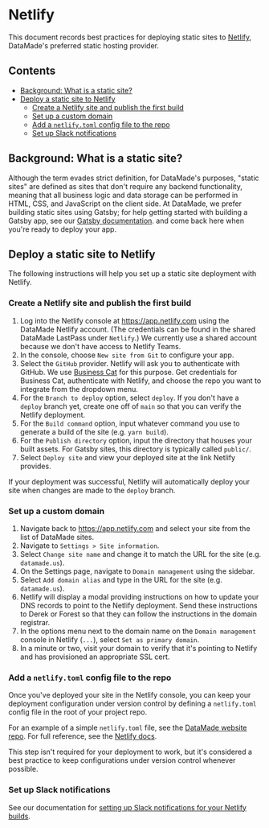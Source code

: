 # Netlify

This document records best practices for deploying static sites to
[Netlify](https://netlify.com), DataMade's preferred static hosting provider.

## Contents

- [Background: What is a static site?](#background-what-is-a-static-site)
- [Deploy a static site to Netlify](#deploy-a-static-site-to-netlify)
    - [Create a Netlify site and publish the first build](#set-up-a-static-site-deployment)
    - [Set up a custom domain](#set-up-a-custom-domain)
    - [Add a `netlify.toml` config file to the repo](#add-a-netlifytoml-config-file-to-the-repo)
    - [Set up Slack notifications](#set-up-slack-notifications)

## Background: What is a static site?

Although the term evades strict definition, for DataMade's purposes, "static sites"
are defined as sites that don't require any backend functionality,
meaning that all business logic and data storage can be performed in HTML, CSS, and JavaScript on
the client side. At DataMade, we prefer building static sites using Gatsby;
for help getting started with building a Gatsby app, see our [Gatsby documentation](/gatsby/).
and come back here when you're ready to deploy your app.

## Deploy a static site to Netlify

The following instructions will help you set up a static site deployment with
Netlify.

### Create a Netlify site and publish the first build

1. Log into the Netlify console at https://app.netlify.com using the DataMade
   Netlify account. (The credentials can be found in the shared DataMade LastPass under `Netlify`.)
   We currently use a shared account because we don't have access to Netlify Teams.
2. In the console, choose `New site from Git` to configure your app.
3. Select the `GitHub` provider. Netlify will ask you to authenticate with GitHub. We
   use [Business Cat](http://github.com/business-cat) for this purpose. Get credentials
   for Business Cat, authenticate with Netlify, and choose the repo you want to integrate from
   the dropdown menu.
4. For the `Branch to deploy` option, select `deploy`. If you don't have a `deploy` branch
   yet, create one off of `main` so that you can verify the Netlify deployment.
5. For the `Build command` option, input whatever command you use to generate
   a build of the site (e.g. `yarn build`).
6. For the `Publish directory` option, input the directory that houses your built
   assets. For Gatsby sites, this directory is typically called `public/`.
7. Select `Deploy site` and view your deployed site at the link Netlify provides.

If your deployment was successful, Netlify will automatically deploy your site
when changes are made to the `deploy` branch.

### Set up a custom domain

1. Navigate back to https://app.netlify.com and select your site from the list of
   DataMade sites.
2. Navigate to `Settings > Site information`.
3. Select `Change site name` and change it to match the URL for the site
   (e.g. `datamade.us`).
4. On the Settings page, navigate to `Domain management` using the sidebar.
5. Select `Add domain alias` and type in the URL for the site (e.g. `datamade.us`).
6. Netlify will display a modal providing instructions on how to update your DNS
   records to point to the Netlify deployment. Send these instructions to Derek
   or Forest so that they can follow the instructions in the domain registrar.
7. In the options menu next to the domain name on the `Domain management` console
   in Netlify (`...`), select `Set as primary domain`.
8. In a minute or two, visit your domain to verify that it's pointing to Netlify
   and has provisioned an appropriate SSL cert.

### Add a `netlify.toml` config file to the repo

Once you've deployed your site in the Netlify console, you can keep your deployment configuration
under version control by defining a `netlify.toml` config file in the root of your project repo.

For an example of a simple `netlify.toml` file, see the [DataMade website
repo](https://github.com/datamade/datamade.us/blob/main/netlify.toml). For
full reference, see the [Netlify docs](https://www.netlify.com/docs/netlify-toml-reference/).

This step isn't required for your deployment to work, but it's considered a best practice to keep
configurations under version control whenever possible.

### Set up Slack notifications

See our documentation for [setting up Slack notifications for your Netlify
builds](/logging/slack.md#push-netlify-notifications-to-slack).
